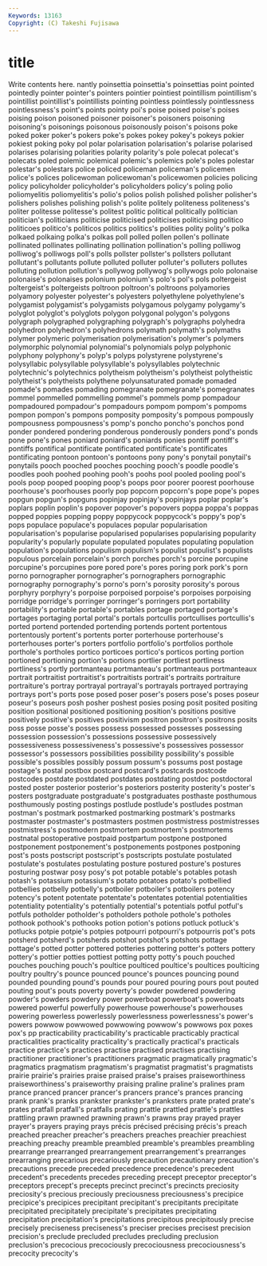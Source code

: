 ```yaml
---
Keywords: 13163 
Copyright: (C) Takeshi Fujisawa
---
```


# title

Write contents here.
nantly poinsettia poinsettia's poinsettias point pointed pointedly pointer
pointer's pointers pointier pointiest pointillism pointillism's pointillist pointillist's pointillists pointing
pointless pointlessly pointlessness pointlessness's point's points pointy poi's poise poised
poise's poises poising poison poisoned poisoner poisoner's poisoners poisoning poisoning's
poisonings poisonous poisonously poison's poisons poke poked poker poker's pokers
poke's pokes pokey pokey's pokeys pokier pokiest poking poky pol
polar polarisation polarisation's polarise polarised polarises polarising polarities polarity polarity's
pole polecat polecat's polecats poled polemic polemical polemic's polemics pole's
poles polestar polestar's polestars police policed policeman policeman's policemen police's
polices policewoman policewoman's policewomen policies policing policy policyholder policyholder's policyholders
policy's poling polio poliomyelitis poliomyelitis's polio's polios polish polished polisher
polisher's polishers polishes polishing polish's polite politely politeness politeness's politer
politesse politesse's politest politic political politically politician politician's politicians politicise
politicised politicises politicising politico politicoes politico's politicos politics politics's polities
polity polity's polka polkaed polkaing polka's polkas poll polled pollen
pollen's pollinate pollinated pollinates pollinating pollination pollination's polling polliwog polliwog's
polliwogs poll's polls pollster pollster's pollsters pollutant pollutant's pollutants pollute
polluted polluter polluter's polluters pollutes polluting pollution pollution's pollywog pollywog's
pollywogs polo polonaise polonaise's polonaises polonium polonium's polo's pol's pols
poltergeist poltergeist's poltergeists poltroon poltroon's poltroons polyamories polyamory polyester polyester's
polyesters polyethylene polyethylene's polygamist polygamist's polygamists polygamous polygamy polygamy's polyglot
polyglot's polyglots polygon polygonal polygon's polygons polygraph polygraphed polygraphing polygraph's
polygraphs polyhedra polyhedron polyhedron's polyhedrons polymath polymath's polymaths polymer polymeric
polymerisation polymerisation's polymer's polymers polymorphic polynomial polynomial's polynomials polyp polyphonic
polyphony polyphony's polyp's polyps polystyrene polystyrene's polysyllabic polysyllable polysyllable's polysyllables
polytechnic polytechnic's polytechnics polytheism polytheism's polytheist polytheistic polytheist's polytheists polythene
polyunsaturated pomade pomaded pomade's pomades pomading pomegranate pomegranate's pomegranates pommel
pommelled pommelling pommel's pommels pomp pompadour pompadoured pompadour's pompadours pompom
pompom's pompoms pompon pompon's pompons pomposity pomposity's pompous pompously pompousness
pompousness's pomp's poncho poncho's ponchos pond ponder pondered pondering ponderous
ponderously ponders pond's ponds pone pone's pones poniard poniard's poniards
ponies pontiff pontiff's pontiffs pontifical pontificate pontificated pontificate's pontificates pontificating
pontoon pontoon's pontoons pony pony's ponytail ponytail's ponytails pooch pooched
pooches pooching pooch's poodle poodle's poodles pooh poohed poohing pooh's
poohs pool pooled pooling pool's pools poop pooped pooping poop's
poops poor poorer poorest poorhouse poorhouse's poorhouses poorly pop popcorn
popcorn's pope pope's popes popgun popgun's popguns popinjay popinjay's popinjays
poplar poplar's poplars poplin poplin's popover popover's popovers poppa poppa's
poppas popped poppies popping poppy poppycock poppycock's poppy's pop's pops
populace populace's populaces popular popularisation popularisation's popularise popularised popularises popularising
popularity popularity's popularly populate populated populates populating population population's populations
populism populism's populist populist's populists populous porcelain porcelain's porch porches
porch's porcine porcupine porcupine's porcupines pore pored pore's pores poring
pork pork's porn porno pornographer pornographer's pornographers pornographic pornography pornography's
porno's porn's porosity porosity's porous porphyry porphyry's porpoise porpoised porpoise's
porpoises porpoising porridge porridge's porringer porringer's porringers port portability portability's
portable portable's portables portage portaged portage's portages portaging portal portal's
portals portcullis portcullises portcullis's ported portend portended portending portends portent
portentous portentously portent's portents porter porterhouse porterhouse's porterhouses porter's porters
portfolio portfolio's portfolios porthole porthole's portholes portico porticoes portico's porticos
porting portion portioned portioning portion's portions portlier portliest portliness portliness's
portly portmanteau portmanteau's portmanteaus portmanteaux portrait portraitist portraitist's portraitists portrait's
portraits portraiture portraiture's portray portrayal portrayal's portrayals portrayed portraying portrays
port's ports pose posed poser poser's posers pose's poses poseur
poseur's poseurs posh posher poshest posies posing posit posited positing
position positional positioned positioning position's positions positive positively positive's positives
positivism positron positron's positrons posits poss posse posse's posses possess
possessed possesses possessing possession possession's possessions possessive possessively possessiveness possessiveness's
possessive's possessives possessor possessor's possessors possibilities possibility possibility's possible possible's
possibles possibly possum possum's possums post postage postage's postal postbox
postcard postcard's postcards postcode postcodes postdate postdated postdates postdating postdoc
postdoctoral posted poster posterior posterior's posteriors posterity posterity's poster's posters
postgraduate postgraduate's postgraduates posthaste posthumous posthumously posting postings postlude postlude's
postludes postman postman's postmark postmarked postmarking postmark's postmarks postmaster postmaster's
postmasters postmen postmistress postmistresses postmistress's postmodern postmortem postmortem's postmortems postnatal
postoperative postpaid postpartum postpone postponed postponement postponement's postponements postpones postponing
post's posts postscript postscript's postscripts postulate postulated postulate's postulates postulating
posture postured posture's postures posturing postwar posy posy's pot potable
potable's potables potash potash's potassium potassium's potato potatoes potato's potbellied
potbellies potbelly potbelly's potboiler potboiler's potboilers potency potency's potent potentate
potentate's potentates potential potentialities potentiality potentiality's potentially potential's potentials potful
potful's potfuls potholder potholder's potholders pothole pothole's potholes pothook pothook's
pothooks potion potion's potions potluck potluck's potlucks potpie potpie's potpies
potpourri potpourri's potpourris pot's pots potsherd potsherd's potsherds potshot potshot's
potshots pottage pottage's potted potter pottered potteries pottering potter's potters
pottery pottery's pottier potties pottiest potting potty potty's pouch pouched
pouches pouching pouch's poultice poulticed poultice's poultices poulticing poultry poultry's
pounce pounced pounce's pounces pouncing pound pounded pounding pound's pounds
pour poured pouring pours pout pouted pouting pout's pouts poverty
poverty's powder powdered powdering powder's powders powdery power powerboat powerboat's
powerboats powered powerful powerfully powerhouse powerhouse's powerhouses powering powerless powerlessly
powerlessness powerlessness's power's powers powwow powwowed powwowing powwow's powwows pox
poxes pox's pp practicability practicability's practicable practicably practical practicalities practicality
practicality's practically practical's practicals practice practice's practices practise practised practises
practising practitioner practitioner's practitioners pragmatic pragmatically pragmatic's pragmatics pragmatism pragmatism's
pragmatist pragmatist's pragmatists prairie prairie's prairies praise praised praise's praises
praiseworthiness praiseworthiness's praiseworthy praising praline praline's pralines pram prance pranced
prancer prancer's prancers prance's prances prancing prank prank's pranks prankster
prankster's pranksters prate prated prate's prates pratfall pratfall's pratfalls prating
prattle prattled prattle's prattles prattling prawn prawned prawning prawn's prawns
pray prayed prayer prayer's prayers praying prays précis précised précising
précis's preach preached preacher preacher's preachers preaches preachier preachiest preaching
preachy preamble preambled preamble's preambles preambling prearrange prearranged prearrangement prearrangement's
prearranges prearranging precarious precariously precaution precautionary precaution's precautions precede preceded
precedence precedence's precedent precedent's precedents precedes preceding precept preceptor preceptor's
preceptors precept's precepts precinct precinct's precincts preciosity preciosity's precious preciously
preciousness preciousness's precipice precipice's precipices precipitant precipitant's precipitants precipitate precipitated
precipitately precipitate's precipitates precipitating precipitation precipitation's precipitations precipitous precipitously precise
precisely preciseness preciseness's preciser precises precisest precision precision's preclude precluded
precludes precluding preclusion preclusion's precocious precociously precociousness precociousness's precocity precocity's
